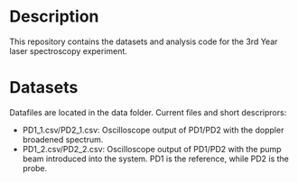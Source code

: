 # Description
This repository contains the datasets and analysis code for the 3rd Year laser spectroscopy experiment.

# Datasets

Datafiles are located in the data folder. Current files and short descriprors:
- PD1_1.csv/PD2_1.csv: Oscilloscope output of PD1/PD2 with the doppler broadened spectrum.
- PD1_2.csv/PD2_2.csv: Oscilloscope output of PD1/PD2 with the pump beam introduced into the system. PD1 is the reference, while PD2 is the probe.
